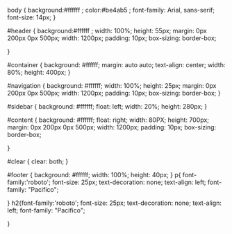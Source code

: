 body {
    background:#ffffff ;
    color:#be4ab5 ;
    font-family: Arial, sans-serif;
    font-size: 14px;
}

#header {
    background:#ffffff ;
    width: 100%;
    height: 55px;
    margin: 0px 200px 0px 500px;
    width: 1200px;
    padding: 10px;
    box-sizing: border-box;

}

#container {
    background: #ffffff;
    margin: auto auto;
    text-align: center;
    width: 80%;
    height: 400px;
}

#navigation {
    background: #ffffff;
    width: 100%;
    height: 25px;
    margin: 0px 200px 0px 500px;
    width: 1200px;
    padding: 10px;
    box-sizing: border-box;
}

#sidebar {
    background: #ffffff;
    float: left;
    width: 20%;
    height: 280px;
}

#content {
    background: #ffffff;
    float: right;
    width: 80PX;
    height: 700px;
    margin: 0px 200px 0px 500px;
    width: 1200px;
    padding: 10px;
    box-sizing: border-box;
    
}

#clear {
    clear: both;
}

#footer {
   background: #ffffff;
   width: 100%;
   height: 40px;
}
p{
    font-family:'roboto';
    font-size: 25px;
    text-decoration: none;
    text-align: left;
    font-family:  "Pacifico";
    
}
h2{font-family:'roboto';
    font-size: 25px;
    text-decoration: none;
    text-align: left;
    font-family:  "Pacifico";

}
